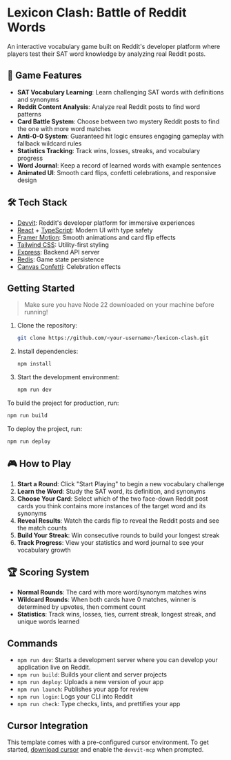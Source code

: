 # Lexicon Clash: Battle of Reddit Words

An interactive vocabulary game built on Reddit's developer platform where players test their SAT word knowledge by analyzing real Reddit posts.

## 🎯 Game Features

- **SAT Vocabulary Learning**: Learn challenging SAT words with definitions and synonyms
- **Reddit Content Analysis**: Analyze real Reddit posts to find word patterns
- **Card Battle System**: Choose between two mystery Reddit posts to find the one with more word matches
- **Anti-0-0 System**: Guaranteed hit logic ensures engaging gameplay with fallback wildcard rules
- **Statistics Tracking**: Track wins, losses, streaks, and vocabulary progress
- **Word Journal**: Keep a record of learned words with example sentences
- **Animated UI**: Smooth card flips, confetti celebrations, and responsive design

## 🛠️ Tech Stack

- [Devvit](https://developers.reddit.com/): Reddit's developer platform for immersive experiences
- [React](https://react.dev/) + [TypeScript](https://www.typescriptlang.org/): Modern UI with type safety
- [Framer Motion](https://www.framer.com/motion/): Smooth animations and card flip effects
- [Tailwind CSS](https://tailwindcss.com/): Utility-first styling
- [Express](https://expressjs.com/): Backend API server
- [Redis](https://redis.io/): Game state persistence
- [Canvas Confetti](https://www.npmjs.com/package/canvas-confetti): Celebration effects

## Getting Started

> Make sure you have Node 22 downloaded on your machine before running!

1. Clone the repository:
   ```bash
   git clone https://github.com/<your-username>/lexicon-clash.git
   ```
2. Install dependencies:
   ```bash
   npm install
   ```
3. Start the development environment:
   ```bash
   npm run dev
   ```

To build the project for production, run:

```bash
npm run build
```

To deploy the project, run:

```bash
npm run deploy
```

## 🎮 How to Play

1. **Start a Round**: Click "Start Playing" to begin a new vocabulary challenge
2. **Learn the Word**: Study the SAT word, its definition, and synonyms
3. **Choose Your Card**: Select which of the two face-down Reddit post cards you think contains more instances of the target word and its synonyms
4. **Reveal Results**: Watch the cards flip to reveal the Reddit posts and see the match counts
5. **Build Your Streak**: Win consecutive rounds to build your longest streak
6. **Track Progress**: View your statistics and word journal to see your vocabulary growth

## 🏆 Scoring System

- **Normal Rounds**: The card with more word/synonym matches wins
- **Wildcard Rounds**: When both cards have 0 matches, winner is determined by upvotes, then comment count
- **Statistics**: Track wins, losses, ties, current streak, longest streak, and unique words learned

## Commands

- `npm run dev`: Starts a development server where you can develop your application live on Reddit.
- `npm run build`: Builds your client and server projects
- `npm run deploy`: Uploads a new version of your app
- `npm run launch`: Publishes your app for review
- `npm run login`: Logs your CLI into Reddit
- `npm run check`: Type checks, lints, and prettifies your app

## Cursor Integration

This template comes with a pre-configured cursor environment. To get started, [download cursor](https://www.cursor.com/downloads) and enable the `devvit-mcp` when prompted.
